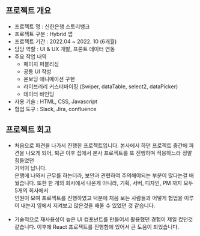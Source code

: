 ## 프로젝트 개요
- 프로젝트 명 : 신한은행 스토리뱅크
- 프로젝트 구분 : Hybrid 앱
- 프로젝트 기간 : 2022.04 ~ 2022. 10 (6개월)
- 담당 역할 : UI & UX 개발, 프론트 데이터 연동
- 주요 작업 내역
    - 페이지 퍼블리싱
    - 공통 UI 작성 
    - 온보딩 애니메이션 구현
    - 라이브러리 커스터마이징 (Swiper, dataTable, select2, dataPicker)
    - 데이터 바인딩
- 사용 기술 : HTML, CSS, Javascript
- 협업 도구 : Slack, Jira, confluence

## 프로젝트 회고
- 처음으로 파견을 나가서 진행한 프로젝트입니다. 본사에서 하던 프로젝트 중간에 파견을 나오게 되어, 퇴근 이후 집에서 본사 프로젝트를 또 진행하며 적응하느라 정말 힘들었던 <br> 기억이 납니다.<br>
은행에 나와서 근무를 하는터라, 보안과 관련하여 주의해야되는 부분이 많다는걸 배웠습니다. 또한 한 개의 회사에서 나온게 아니라, 기획, 서버, 디자인, PM 까지 모두 5개의 회사에서 <br> 인원이 모여 프로젝트를 진행하였고 덕분에 처음 보는 사람들과 어떻게 협업을 이루어 내는지 옆에서 지켜보고 많은것을 배울 수 있었던 것 같습니다. <br><br>
- 기술적으로 재사용성이 높은 UI 컴포넌트를 만들어서 활용했던 경험이 제일 컸던것 같습니다. 이후에 React 프로젝트를 진행함에 있어서 큰 도움이 되었습니다. 